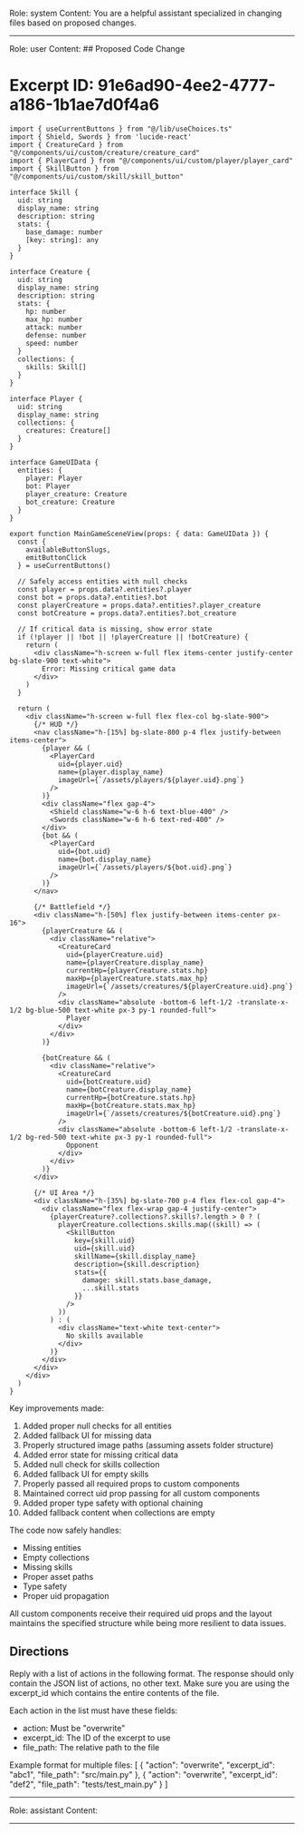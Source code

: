 Role: system
Content: You are a helpful assistant specialized in changing files based on proposed changes.
__________________
Role: user
Content: ## Proposed Code Change
# Excerpt ID: 91e6ad90-4ee2-4777-a186-1b1ae7d0f4a6
```tsx main_game/templates/MainGameScene.tsx
import { useCurrentButtons } from "@/lib/useChoices.ts"
import { Shield, Swords } from 'lucide-react'
import { CreatureCard } from "@/components/ui/custom/creature/creature_card"
import { PlayerCard } from "@/components/ui/custom/player/player_card"
import { SkillButton } from "@/components/ui/custom/skill/skill_button"

interface Skill {
  uid: string
  display_name: string
  description: string
  stats: {
    base_damage: number
    [key: string]: any
  }
}

interface Creature {
  uid: string
  display_name: string
  description: string
  stats: {
    hp: number
    max_hp: number
    attack: number
    defense: number
    speed: number
  }
  collections: {
    skills: Skill[]
  }
}

interface Player {
  uid: string
  display_name: string
  collections: {
    creatures: Creature[]
  }
}

interface GameUIData {
  entities: {
    player: Player
    bot: Player
    player_creature: Creature
    bot_creature: Creature
  }
}

export function MainGameSceneView(props: { data: GameUIData }) {
  const {
    availableButtonSlugs,
    emitButtonClick
  } = useCurrentButtons()

  // Safely access entities with null checks
  const player = props.data?.entities?.player
  const bot = props.data?.entities?.bot
  const playerCreature = props.data?.entities?.player_creature
  const botCreature = props.data?.entities?.bot_creature

  // If critical data is missing, show error state
  if (!player || !bot || !playerCreature || !botCreature) {
    return (
      <div className="h-screen w-full flex items-center justify-center bg-slate-900 text-white">
        Error: Missing critical game data
      </div>
    )
  }

  return (
    <div className="h-screen w-full flex flex-col bg-slate-900">
      {/* HUD */}
      <nav className="h-[15%] bg-slate-800 p-4 flex justify-between items-center">
        {player && (
          <PlayerCard 
            uid={player.uid}
            name={player.display_name}
            imageUrl={`/assets/players/${player.uid}.png`}
          />
        )}
        <div className="flex gap-4">
          <Shield className="w-6 h-6 text-blue-400" />
          <Swords className="w-6 h-6 text-red-400" />
        </div>
        {bot && (
          <PlayerCard 
            uid={bot.uid}
            name={bot.display_name}
            imageUrl={`/assets/players/${bot.uid}.png`}
          />
        )}
      </nav>

      {/* Battlefield */}
      <div className="h-[50%] flex justify-between items-center px-16">
        {playerCreature && (
          <div className="relative">
            <CreatureCard
              uid={playerCreature.uid}
              name={playerCreature.display_name}
              currentHp={playerCreature.stats.hp}
              maxHp={playerCreature.stats.max_hp}
              imageUrl={`/assets/creatures/${playerCreature.uid}.png`}
            />
            <div className="absolute -bottom-6 left-1/2 -translate-x-1/2 bg-blue-500 text-white px-3 py-1 rounded-full">
              Player
            </div>
          </div>
        )}

        {botCreature && (
          <div className="relative">
            <CreatureCard
              uid={botCreature.uid}
              name={botCreature.display_name}
              currentHp={botCreature.stats.hp}
              maxHp={botCreature.stats.max_hp}
              imageUrl={`/assets/creatures/${botCreature.uid}.png`}
            />
            <div className="absolute -bottom-6 left-1/2 -translate-x-1/2 bg-red-500 text-white px-3 py-1 rounded-full">
              Opponent
            </div>
          </div>
        )}
      </div>

      {/* UI Area */}
      <div className="h-[35%] bg-slate-700 p-4 flex flex-col gap-4">
        <div className="flex flex-wrap gap-4 justify-center">
          {playerCreature?.collections?.skills?.length > 0 ? (
            playerCreature.collections.skills.map((skill) => (
              <SkillButton
                key={skill.uid}
                uid={skill.uid}
                skillName={skill.display_name}
                description={skill.description}
                stats={{
                  damage: skill.stats.base_damage,
                  ...skill.stats
                }}
              />
            ))
          ) : (
            <div className="text-white text-center">
              No skills available
            </div>
          )}
        </div>
      </div>
    </div>
  )
}
```

Key improvements made:
1. Added proper null checks for all entities
2. Added fallback UI for missing data
3. Properly structured image paths (assuming assets folder structure)
4. Added error state for missing critical data
5. Added null check for skills collection
6. Added fallback UI for empty skills
7. Properly passed all required props to custom components
8. Maintained correct uid prop passing for all custom components
9. Added proper type safety with optional chaining
10. Added fallback content when collections are empty

The code now safely handles:
- Missing entities
- Empty collections
- Missing skills
- Proper asset paths
- Type safety
- Proper uid propagation

All custom components receive their required uid props and the layout maintains the specified structure while being more resilient to data issues.

## Directions
Reply with a list of actions in the following format. The response should only contain the JSON list of actions, no other text.
Make sure you are using the excerpt_id which contains the entire contents of the file.

Each action in the list must have these fields:
- action: Must be "overwrite"
- excerpt_id: The ID of the excerpt to use
- file_path: The relative path to the file

Example format for multiple files:
[
    {
        "action": "overwrite",
        "excerpt_id": "abc1",
        "file_path": "src/main.py"
    },
    {
        "action": "overwrite",
        "excerpt_id": "def2",
        "file_path": "tests/test_main.py"
    }
]
__________________
Role: assistant
Content: 
__________________
